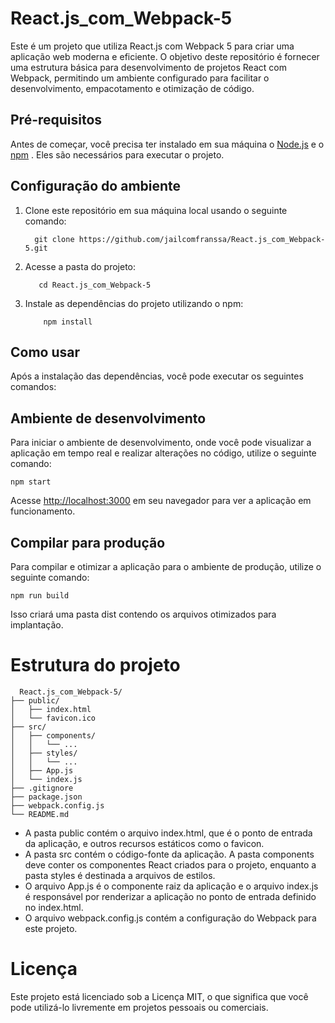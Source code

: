 # React.js_com_Webpack-5

<p>
  Este é um projeto que utiliza React.js com Webpack 5 para criar uma aplicação web moderna e eficiente. 
  O objetivo deste repositório é fornecer uma estrutura básica para desenvolvimento de projetos React com Webpack, 
  permitindo um ambiente configurado para facilitar o desenvolvimento, empacotamento e otimização de código.
</p>

## Pré-requisitos

<p> 
  Antes de começar, você precisa ter instalado em sua máquina o <a href="https://nodejs.org/en">Node.js</a>  e o <a href="https://www.npmjs.com/">npm</a> . Eles são necessários para executar o projeto.
</p>

## Configuração do ambiente
<p>
  <ol>
    <li>
      Clone este repositório em sua máquina local usando o seguinte comando:
     
      
      git clone https://github.com/jailcomfranssa/React.js_com_Webpack-5.git

  </li>

  <li>
    Acesse a pasta do projeto:
    
       cd React.js_com_Webpack-5
  </li>
  <li>
    Instale as dependências do projeto utilizando o npm:
    
        npm install
  </li>
  </ol>
</p>

## Como usar
<p>
  Após a instalação das dependências, você pode executar os seguintes comandos:
</p>

## Ambiente de desenvolvimento
<p>
  Para iniciar o ambiente de desenvolvimento, onde você pode visualizar a aplicação em tempo real e realizar alterações no código, utilize o seguinte comando:
</p>
<p>
  
    npm start
</p>

<p>
   Acesse <a href="http://localhost:3000">http://localhost:3000</a>  em seu navegador para ver a aplicação em funcionamento.
</p>

## Compilar para produção

<p>
  Para compilar e otimizar a aplicação para o ambiente de produção, utilize o seguinte comando:
</p>
<p>
  
    npm run build
</p>

<p>
  Isso criará uma pasta dist contendo os arquivos otimizados para implantação.
</p>

# Estrutura do projeto

<p>

      React.js_com_Webpack-5/
    ├── public/
    │   ├── index.html
    │   └── favicon.ico
    ├── src/
    │   ├── components/
    │   │   └── ...
    │   ├── styles/
    │   │   └── ...
    │   ├── App.js
    │   └── index.js
    ├── .gitignore
    ├── package.json
    ├── webpack.config.js
    └── README.md

</p>

<ul>
  <li> A pasta public contém o arquivo index.html, que é o ponto de entrada da aplicação, e outros recursos estáticos como o favicon.</li>
  <li>A pasta src contém o código-fonte da aplicação. A pasta components deve conter os componentes React criados para o projeto, enquanto a pasta styles é destinada a arquivos de estilos.</li>
  <li> O arquivo App.js é o componente raiz da aplicação e o arquivo index.js é responsável por renderizar a aplicação no ponto de entrada definido no index.html.</li>
  <li> O arquivo webpack.config.js contém a configuração do Webpack para este projeto.</li>
</ul>

# Licença

<p>
  Este projeto está licenciado sob a Licença MIT, o que significa que você pode utilizá-lo livremente em projetos pessoais ou comerciais.
</p>
